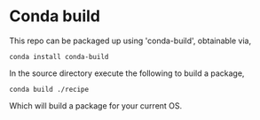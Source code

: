 # Conda build
This repo can be packaged up using 'conda-build', obtainable via,

```
conda install conda-build
```

In the source directory execute the following to build a package,

```
conda build ./recipe
```

Which will build a package for your current OS.




